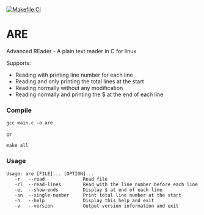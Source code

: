 [![Makefile CI](https://github.com/ikozyris/are/actions/workflows/makefile.yml/badge.svg)](https://github.com/ikozyris/are/actions/workflows/makefile.yml)
# ARE
Advanced REader - A plain text reader in C for linux

Supports:
- Reading with printing line number for each line
- Reading and only printing the total lines at the start
- Reading normally without any modification
- Reading normally and printing the $ at the end of each line


### Compile
```
gcc main.c -o are
```
or
```
make all
```

### Usage
```
Usage: are [FILE]... [OPTION]...                                              
   -r   --read              Read file                                         
   -rl  --read-lines        Read with the line number before each line        
   -e,  --show-ends         Display $ at end of each line                     
   -sn  --single-number     Print total line number at the start              
   -h   --help              Display this help and exit                        
   -v   --version           Output version information and exit
```
